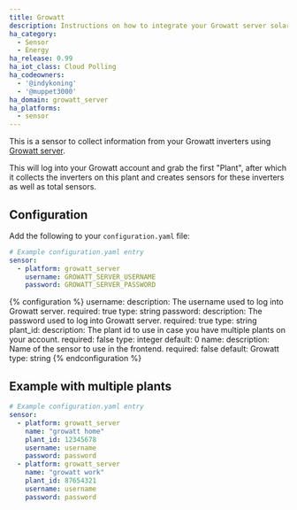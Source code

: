 ```yaml
---
title: Growatt
description: Instructions on how to integrate your Growatt server solar inverter within Home Assistant.
ha_category:
  - Sensor
  - Energy
ha_release: 0.99
ha_iot_class: Cloud Polling
ha_codeowners:
  - '@indykoning'
  - '@muppet3000'
ha_domain: growatt_server
ha_platforms:
  - sensor
---
```


This is a sensor to collect information from your Growatt inverters using [Growatt server](https://server.growatt.com/).

This will log into your Growatt account and grab the first "Plant", after which it collects the inverters on this plant and creates sensors for these inverters as well as total sensors.

## Configuration

Add the following to your `configuration.yaml` file:

```yaml
# Example configuration.yaml entry
sensor:
  - platform: growatt_server
    username: GROWATT_SERVER_USERNAME
    password: GROWATT_SERVER_PASSWORD
```

{% configuration %}
username:
  description: The username used to log into Growatt server.
  required: true
  type: string
password:
  description: The password used to log into Growatt server.
  required: true
  type: string
plant_id:
  description: The plant id to use in case you have multiple plants on your account.
  required: false
  type: integer
  default: 0
name:
  description: Name of the sensor to use in the frontend.
  required: false
  default: Growatt
  type: string
{% endconfiguration %}

## Example with multiple plants

```yaml
# Example configuration.yaml entry
sensor:
  - platform: growatt_server
    name: "growatt home"
    plant_id: 12345678
    username: username
    password: password
  - platform: growatt_server
    name: "growatt work"
    plant_id: 87654321
    username: username
    password: password
```
